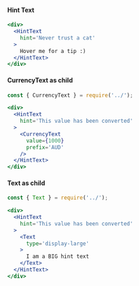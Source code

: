 #### Hint Text

```jsx
<div>
  <HintText
    hint='Never trust a cat'
  >
    Hover me for a tip :)
  </HintText>
</div>
```

#### CurrencyText as child

```jsx
const { CurrencyText } = require('../');

<div>
  <HintText
    hint='This value has been converted'
  >
    <CurrencyText
      value={1000}
      prefix='AUD'
    />
  </HintText>
</div>
```

#### Text as child

```jsx
const { Text } = require('../');

<div>
  <HintText
    hint='This value has been converted'
  >
    <Text
      type='display-large'
    >
      I am a BIG hint text
    </Text>
  </HintText>
</div>
```

